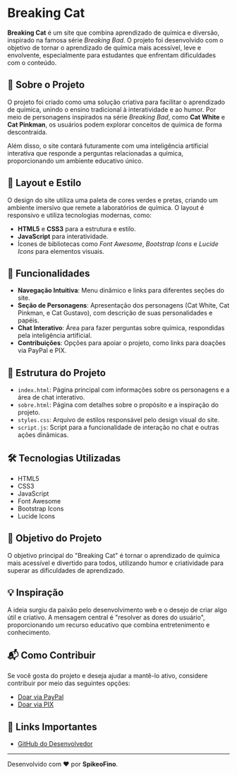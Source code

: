 ﻿# Breaking Cat

**Breaking Cat** é um site que combina aprendizado de química e diversão, inspirado na famosa série *Breaking Bad*. O projeto foi desenvolvido com o objetivo de tornar o aprendizado de química mais acessível, leve e envolvente, especialmente para estudantes que enfrentam dificuldades com o conteúdo.

## 📖 Sobre o Projeto

O projeto foi criado como uma solução criativa para facilitar o aprendizado de química, unindo o ensino tradicional à interatividade e ao humor. Por meio de personagens inspirados na série *Breaking Bad*, como **Cat White** e **Cat Pinkman**, os usuários podem explorar conceitos de química de forma descontraída. 

Além disso, o site contará futuramente com uma inteligência artificial interativa que responde a perguntas relacionadas a química, proporcionando um ambiente educativo único.

## 🎨 Layout e Estilo

O design do site utiliza uma paleta de cores verdes e pretas, criando um ambiente imersivo que remete a laboratórios de química. O layout é responsivo e utiliza tecnologias modernas, como:

- **HTML5** e **CSS3** para a estrutura e estilo.
- **JavaScript** para interatividade.
- Ícones de bibliotecas como *Font Awesome*, *Bootstrap Icons* e *Lucide Icons* para elementos visuais.

## 🚀 Funcionalidades

- **Navegação Intuitiva**: Menu dinâmico e links para diferentes seções do site.
- **Seção de Personagens**: Apresentação dos personagens (Cat White, Cat Pinkman, e Cat Gustavo), com descrição de suas personalidades e papéis.
- **Chat Interativo**: Área para fazer perguntas sobre química, respondidas pela inteligência artificial.
- **Contribuições**: Opções para apoiar o projeto, como links para doações via PayPal e PIX.
  
## 📂 Estrutura do Projeto

- `index.html`: Página principal com informações sobre os personagens e a área de chat interativo.
- `sobre.html`: Página com detalhes sobre o propósito e a inspiração do projeto.
- `styles.css`: Arquivo de estilos responsável pelo design visual do site.
- `script.js`: Script para a funcionalidade de interação no chat e outras ações dinâmicas.

## 🛠️ Tecnologias Utilizadas

- HTML5
- CSS3
- JavaScript
- Font Awesome
- Bootstrap Icons
- Lucide Icons

## 🎯 Objetivo do Projeto

O objetivo principal do "Breaking Cat" é tornar o aprendizado de química mais acessível e divertido para todos, utilizando humor e criatividade para superar as dificuldades de aprendizado. 

## 💡 Inspiração

A ideia surgiu da paixão pelo desenvolvimento web e o desejo de criar algo útil e criativo. A mensagem central é "resolver as dores do usuário", proporcionando um recurso educativo que combina entretenimento e conhecimento.

## 📬 Como Contribuir

Se você gosta do projeto e deseja ajudar a mantê-lo ativo, considere contribuir por meio das seguintes opções:

- [Doar via PayPal](https://www.paypal.com)
- [Doar via PIX](https://www.pix.com.br)

## 📎 Links Importantes

- [GitHub do Desenvolvedor](https://github.com/SpikeoFino)

---

Desenvolvido com ❤️ por **SpikeoFino**.

